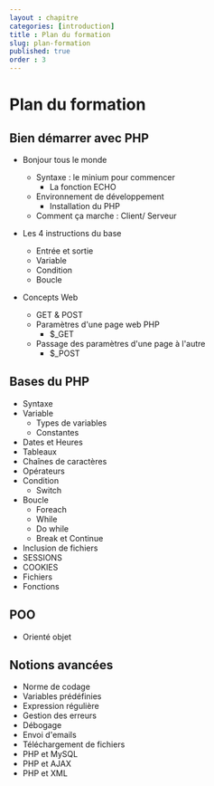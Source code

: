 ```yaml
---
layout : chapitre
categories: [introduction]
title : Plan du formation
slug: plan-formation
published: true
order : 3
---
```


# Plan du formation

## Bien démarrer avec PHP
- Bonjour tous le monde 
  - Syntaxe : le minium pour commencer
    - La fonction ECHO
  - Environnement de développement
    - Installation du PHP
  - Comment ça marche : Client/ Serveur

- Les 4 instructions du base
  - Entrée et sortie
  - Variable
  - Condition
  - Boucle
- Concepts Web
  - GET & POST
  - Paramètres d'une page web PHP
    - $_GET
  - Passage des paramètres d'une page à l'autre
    - $_POST

## Bases du PHP
- Syntaxe
- Variable  
  - Types de variables
  - Constantes
- Dates et Heures
- Tableaux
- Chaînes de caractères
- Opérateurs
- Condition
  - Switch
- Boucle 
  - Foreach
  - While
  - Do while
  - Break et Continue
- Inclusion de fichiers
- SESSIONS
- COOKIES
- Fichiers
- Fonctions

## POO
- Orienté objet

## Notions avancées
- Norme de codage
- Variables prédéfinies
- Expression régulière
- Gestion des erreurs
- Débogage
- Envoi d'emails
- Téléchargement de fichiers
- PHP et MySQL
- PHP et AJAX
- PHP et XML

 